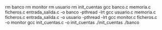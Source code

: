 rm banco
rm monitor
rm usuario
rm init_cuentas
gcc banco.c memoria.c ficheros.c entrada_salida.c -o banco -pthread -lrt
gcc usuario.c memoria.c ficheros.c entrada_salida.c -o usuario -pthread -lrt
gcc monitor.c ficheros.c -o monitor
gcc init_cuentas.c -o init_cuentas
./init_cuentas
./banco
